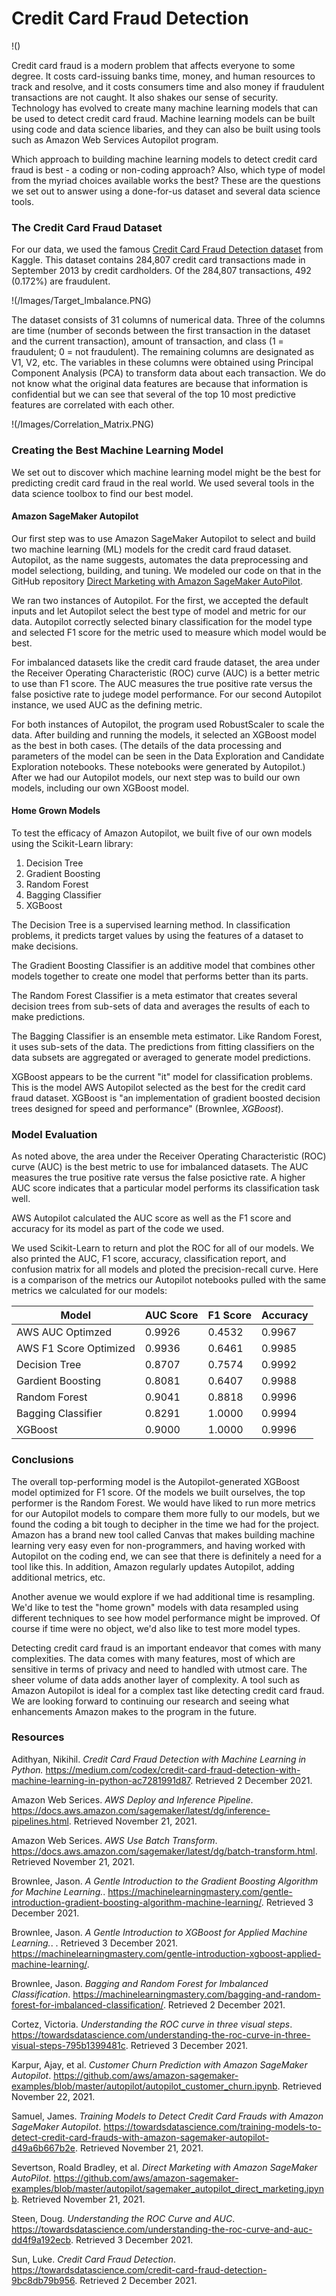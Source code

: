# Credit Card Fraud Detection

!()

Credit card fraud is a modern problem that affects everyone to some degree.  It costs card-issuing banks time, money, and human resources to track and resolve, and it costs consumers time and also money if fraudulent transactions are not caught.  It also shakes our sense of security.  Technology has evolved to create many machine learning models that can be used to detect credit card fraud.  Machine learning models can be built using code and data science libaries, and they can also be built using tools such as Amazon Web Services Autopilot program.  

Which approach to building machine learning models to detect credit card fraud is best - a coding or non-coding approach?  Also, which type of model from the myriad choices available works the best?  These are the questions we set out to answer using a done-for-us dataset and several data science tools.

### The Credit Card Fraud Dataset

For our data, we used the famous [Credit Card Fraud Detection dataset](https://www.kaggle.com/mlg-ulb/creditcardfraud) from Kaggle.  This dataset contains 284,807 credit card transactions made in September 2013 by credit cardholders.  Of the 284,807 transactions, 492 (0.172%) are fraudulent.  

!(/Images/Target_Imbalance.PNG)

The dataset consists of 31 columns of numerical data.  Three of the columns are time (number of seconds between the first transaction in the dataset and the current transaction), amount of transaction, and class (1 = fraudulent; 0 = not fraudulent).  The remaining columns are designated as V1, V2, etc.  The variables in these columns were obtained using Principal Component Analysis (PCA) to transform data about each transaction.  We do not know what the original data features are because that information is confidential but we can see that several of the top 10 most predictive features are correlated with each other.

!(/Images/Correlation_Matrix.PNG)

### Creating the Best Machine Learning Model

We set out to discover which machine learning model might be the best for predicting credit card fraud in the real world.  We used several tools in the data science toolbox to find our best model.

#### Amazon SageMaker Autopilot

Our first step was to use Amazon SageMaker Autopilot to select and build two machine learning (ML) models for the credit card fraud dataset.  Autopilot, as the name suggests, automates the data preprocessing and model selectiong, building, and tuning.  We modeled our code on that in the GitHub repository [Direct Marketing with Amazon SageMaker AutoPilot](https://github.com/aws/amazon-sagemaker-examples/blob/master/autopilot/sagemaker_autopilot_direct_marketing.ipynb).  

We ran two instances of Autopilot.  For the first, we accepted the default inputs and let Autopilot select the best type of model and metric for our data.  Autopilot correctly selected binary classification for the model type and selected F1 score for the metric used to measure which model would be best.  

For imbalanced datasets like the credit card fraude dataset, the area under the Receiver Operating Characteristic (ROC) curve (AUC) is a better metric to use than F1 score. The AUC measures the true positive rate versus the false posictive rate to judege model performance.  For our second Autopilot instance, we used AUC as the defining metric.  

For both instances of Autopilot, the program used RobustScaler to scale the data.  After building and running the models, it selected an XGBoost model as the best in both cases. (The details of the data processing and parameters of the model can be seen in the Data Exploration and Candidate Exploration notebooks.  These notebooks were generated by Autopilot.)  After we had our Autopilot models, our next step was to build our own models, including our own XGBoost model. 

#### Home Grown Models

To test the efficacy of Amazon Autopilot, we built five of our own models using the Scikit-Learn library:

1. Decision Tree
2. Gradient Boosting
3. Random Forest
4. Bagging Classifier
5. XGBoost

The Decision Tree is a supervised learning method.  In classification problems, it predicts target values by using the features of a dataset to make decisions.

The Gradient Boosting Classifier is an additive model that combines other models together to create one model that performs better than its parts.

The Random Forest Classifier is a meta estimator that creates several decision trees from sub-sets of data and averages the results of each to make predictions.

The Bagging Classifier is an ensemble meta estimator.  Like Random Forest, it uses sub-sets of the data.  The predictions from fitting classifiers on the data subsets are aggregated or averaged to generate model predictions.

XGBoost appears to be the current "it" model for classification problems.  This is the model AWS Autopilot selected as the best for the credit card fraud dataset.  XGBoost is "an implementation of gradient boosted decision trees designed for speed and performance" (Brownlee, *XGBoost*).

### Model Evaluation

As noted above, the area under the Receiver Operating Characteristic (ROC) curve (AUC) is the best metric to use for imbalanced datasets. The AUC measures the true positive rate versus the false posictive rate.  A higher AUC score indicates that a particular model performs its classification task well.

AWS Autopilot calculated the AUC score as well as the F1 score and accuracy for its model as part of the code we used.

We used Scikit-Learn to return and plot the ROC for all of our models.  We also printed the AUC, F1 score, accuracy, classification report, and confusion matrix for all models and ploted the precision-recall curve.  Here is a comparison of the metrics our Autopilot notebooks pulled with the same metrics we calculated for our models:

| Model                      | AUC Score   | F1 Score   | Accuracy   |
| -------------------------- | ----------- | ---------- | ---------- |
| AWS AUC Optimzed           | 0.9926      | 0.4532     | 0.9967     |
| AWS F1 Score Optimized     | 0.9936      | 0.6461     | 0.9985     |
| Decision Tree              | 0.8707      | 0.7574     | 0.9992     |
| Gardient Boosting          | 0.8081      | 0.6407     | 0.9988     |
| Random Forest              | 0.9041      | 0.8818     | 0.9996     |
| Bagging Classifier         | 0.8291      | 1.0000     | 0.9994     |
| XGBoost                    | 0.9000      | 1.0000     | 0.9996     |


### Conclusions

The overall top-performing model is the Autopilot-generated XGBoost model optimized for F1 score.  Of the models we built ourselves, the top performer is the Random Forest.  We would have liked to run more metrics for our Autopilot models to compare them more fully to our models, but we found the coding a bit tough to decipher in the time we had for the project.  Amazon has a brand new tool called Canvas that makes building machine learning very easy even for non-programmers, and having worked with Autopilot on the coding end, we can see that there is definitely a need for a tool like this. In addition, Amazon regularly updates Autopilot, adding additional metrics, etc.

Another avenue we would explore if we had additional time is resampling.  We'd like to test the "home grown" models with data resampled using different techniques to see how model performance might be improved.  Of course if time were no object, we'd also like to test more model types.

Detecting credit card fraud is an important endeavor that comes with many complexities.  The data comes with many features, most of which are sensitive in terms of privacy and need to handled with utmost care.  The sheer volume of data adds another layer of complexity.  A tool such as Amazon Autopilot is ideal for a complex tast like detecting credit card fraud.  We are looking forward to continuing our research and seeing what enhancements Amazon makes to the program in the future.

### Resources

Adithyan, Nikihil. *Credit Card Fraud Detection with Machine Learning in Python.* https://medium.com/codex/credit-card-fraud-detection-with-machine-learning-in-python-ac7281991d87. Retrieved 2 December 2021.

Amazon Web Serices. *AWS Deploy and Inference Pipeline*. https://docs.aws.amazon.com/sagemaker/latest/dg/inference-pipelines.html. Retrieved November 21, 2021.

Amazon Web Serices. *AWS Use Batch Transform*. https://docs.aws.amazon.com/sagemaker/latest/dg/batch-transform.html. Retrieved November 21, 2021.

Brownlee, Jason. *A Gentle Introduction to the Gradient Boosting Algorithm for Machine Learning.*. https://machinelearningmastery.com/gentle-introduction-gradient-boosting-algorithm-machine-learning/. Retrieved 3 December 2021.

Brownlee, Jason. *A Gentle Introduction to XGBoost for Applied Machine Learning.*. . Retrieved 3 December 2021.
https://machinelearningmastery.com/gentle-introduction-xgboost-applied-machine-learning/.

Brownlee, Jason. *Bagging and Random Forest for Imbalanced Classification*. https://machinelearningmastery.com/bagging-and-random-forest-for-imbalanced-classification/. Retrieved 2 December 2021.

Cortez, Victoria. *Understanding the ROC curve in three visual steps*. https://towardsdatascience.com/understanding-the-roc-curve-in-three-visual-steps-795b1399481c. Retrieved 3 December 2021.

Karpur, Ajay, et al. *Customer Churn Prediction with Amazon SageMaker Autopilot*. https://github.com/aws/amazon-sagemaker-examples/blob/master/autopilot/autopilot_customer_churn.ipynb. Retrieved November 22, 2021.

Samuel, James. *Training Models to Detect Credit Card Frauds with Amazon SageMaker Autopilot*. https://towardsdatascience.com/training-models-to-detect-credit-card-frauds-with-amazon-sagemaker-autopilot-d49a6b667b2e. Retrieved November 21, 2021.

Severtson, Roald Bradley, et al. *Direct Marketing with Amazon SageMaker AutoPilot*. https://github.com/aws/amazon-sagemaker-examples/blob/master/autopilot/sagemaker_autopilot_direct_marketing.ipynb. Retrieved November 21, 2021.

Steen, Doug.  *Understanding the ROC Curve and AUC*. https://towardsdatascience.com/understanding-the-roc-curve-and-auc-dd4f9a192ecb. Retrieved 3 December 2021.

Sun, Luke.  *Credit Card Fraud Detection*. https://towardsdatascience.com/credit-card-fraud-detection-9bc8db79b956. Retrieved 2 December 2021.
